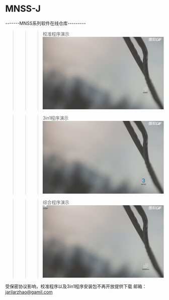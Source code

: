 # MNSS-J
-------MNSS系列软件在线仓库---------



>>>校准程序演示
![image](https://github.com/Jarilar/MNSS-J/blob/master/%E6%A0%A1%E5%87%86%E7%A8%8B%E5%BA%8F.gif)

>>>3in1程序演示
![image](https://github.com/Jarilar/MNSS-J/blob/master/3in1%E7%A8%8B%E5%BA%8F.gif)

>>>综合程序演示
![image](https://github.com/Jarilar/MNSS-J/blob/master/%E7%BB%BC%E5%90%88%E7%BB%88%E7%AB%AF.gif)


受保密协议影响，校准程序以及3in1程序安装包不再开放提供下载
邮箱：jarilarzhao@gamil.com
